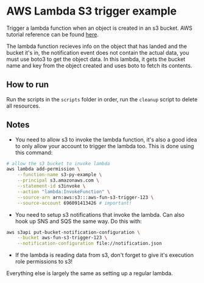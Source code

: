 # AWS Lambda S3 trigger example

Trigger a lambda function when an object is created in an s3 bucket. AWS tutorial reference can be found [here](https://docs.aws.amazon.com/lambda/latest/dg/with-s3-tutorial.html#with-s3-tutorial-create-policy).

The lambda function recieves info on the object that has landed and the bucket it's in, the notification event does not contain the actual data, you must use boto3 to get the object data. In this lambda, it gets the bucket name and key from the object created and uses boto to fetch its contents.

## How to run

Run the scripts in the `scripts` folder in order, run the `cleanup` script to delete all resources.

## Notes

- You need to allow s3 to invoke the lambda function, it's also a good idea to only allow your account to trigger the lambda too. This is done using this command:
```bash
# allow the s3 bucket to invoke lambda
aws lambda add-permission \
    --function-name s3-py-example \
    --principal s3.amazonaws.com \
    --statement-id s3invoke \
    --action "lambda:InvokeFunction" \
    --source-arn arn:aws:s3:::aws-fun-s3-trigger-123 \
    --source-account 696091413426 # important!
```

- You need to setup s3 notifications that invoke the lambda. Can also hook up SNS and SQS the same way. Do this with:
```bash
aws s3api put-bucket-notification-configuration \
    --bucket aws-fun-s3-trigger-123 \
    --notification-configuration file://notification.json
```

- If the lambda is reading data from s3, don't forget to give it's execution role permissions to s3!

Everything else is largely the same as setting up a regular lambda.
